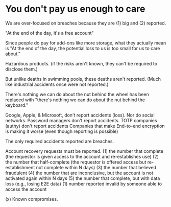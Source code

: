 # You don't pay us enough to care

We are over-focused on breaches because they are (1) big and (2) reported.

"At the end of the day, it's a free account"

Since people do pay for add-ons like more storage, what they actually mean is "At the end of the day, the potential loss to us is too small for us to care about."

Hazardous products. (if the risks aren't known, they can't be required to disclose them.)

But unlike deaths in swimming pools, these deaths aren't reported.  (Much like industrial accidents once were not reported.)

There's nothing we can do about the nut behind the wheel has been replaced with "there's nothing we can do about the nut behind the keyboard."


Google, Apple, & Microsoft, don't report accidents (loss).
Nor do social networks.
Password managers don't report accidents.
TOTP companies (authy) don't report accidents
Companies that make 
End-to-end encryption is making it worse (even though reporting is possible)

The only required accidents reported are breaches.


Account recovery requests must be reported.
   (1) the number that complete (the requestor is given access to the account and re-establishes use)
   (2) the number that half-complete (the requestor is offered access but re-establishment not complete within N days)
   (3) the number that believed fraudulent
   (4) the number that are inconclusive, but the account is not activated again within N days
   (5) the number that complete, but with data loss (e.g., losing E2E data)
   (1) number reported invalid by someone able to access the account

   (x) Known compromises.